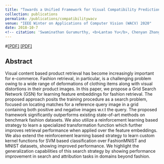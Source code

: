 ```yaml
---
title: "Towards a Unified Framework for Visual Compatibility Prediction"
collection: publications
permalink: /publications/compatibilitywacv
venue: "IEEE Winter on Applications of Computer Vision (WACV) 2020"
date: 2018-10-7
<!-- citation: 'Swaminathan Gurumurthy, <b>Lantao Yu</b>, Chenyan Zhang, Yongchao Jin, Weiping Li, Xiaodong Zhang, Fei Fang. <i>ACM SIGCAS Conference on Computing and Sustainable Societies.</i> <b>COMPASS 2018</b>. -->'
---
```

#[[PDF]](http://openaccess.thecvf.com/content_CVPRW_2019/html/FFSS-USAD/Chopra_Powering_Robust_Fashion_Retrieval_With_Information_Rich_Feature_Embeddings_CVPRW_2019_paper.html)
[[PDF]](../files/compatibility.pdf)

## Abstract
Visual content based product retrieval has become increasingly important for e-commerce. Fashion retrieval, in particular, is a challenging problem owing to a wide range of deformations of clothing items along with visual distortions in their product images. In this paper, we propose a Grid Search Network (GSN) for learning feature embeddings for fashion retrieval. The proposed approach posits the training procedure as a search problem, focused on locating matches for a reference query image in a grid containing both positive and negative images w.r.t the query. The proposed framework significantly outperforms existing state-of-art methods on benchmark fashion datasets. We also utilize a reinforcement learning based strategy to learn a specialized transformation function which further improves retrieval performance when applied over the feature embeddings. We also extend the reinforcement learning based strategy to learn custom kernel functions for SVM based classification over FashionMNIST and MNIST datasets, showing improved performance. We highlight the generalization capabilities of this search strategy by showing performance improvement in search and attribution tasks in domains beyond fashion.
